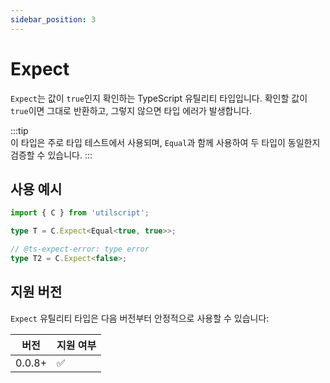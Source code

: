 ```yaml
---
sidebar_position: 3
---
```


# Expect

`Expect`는 값이 `true`인지 확인하는 TypeScript 유틸리티 타입입니다. 확인할 값이 `true`이면 그대로 반환하고, 그렇지 않으면 타입 에러가 발생합니다.

:::tip  
이 타입은 주로 타입 테스트에서 사용되며, `Equal`과 함께 사용하여 두 타입이 동일한지 검증할 수 있습니다.
:::

## 사용 예시

```ts
import { C } from 'utilscript';

type T = C.Expect<Equal<true, true>>;

// @ts-expect-error: type error
type T2 = C.Expect<false>;
```

## 지원 버전

`Expect` 유틸리티 타입은 다음 버전부터 안정적으로 사용할 수 있습니다:

| 버전   | 지원 여부 |
| ------ | --------- |
| 0.0.8+ | ✅        |
